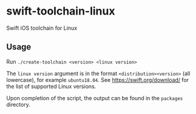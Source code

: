 # swift-toolchain-linux

Swift iOS toolchain for Linux

## Usage

Run `./create-toolchain <version> <linux version>`

The `linux version` argument is in the format `<distribution><version>` (all lowercase), for example `ubuntu18.04`. See <https://swift.org/download/> for the list of supported Linux versions.

Upon completion of the script, the output can be found in the `packages` directory.
